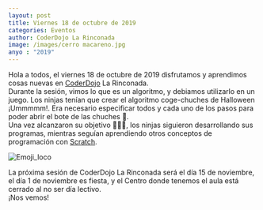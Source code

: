 ```yaml
---
layout: post
title: Viernes 18 de octubre de 2019 
categories: Eventos
author: CoderDojo La Rinconada
image: /images/cerro macareno.jpg
anyo : "2019"
---
```




Hola a todos, el viernes 18 de octubre de 2019 disfrutamos y aprendimos cosas nuevas en [CoderDojo](https://coderdojo.com/es-ES) La Rinconada.<br> 
Durante la sesión, vimos lo que es un algoritmo, y debiamos utilizarlo en un juego. Los ninjas tenían que crear el algoritmo coge-chuches de Halloween ¡Ummmmm!. Era necesario especificar todos y cada uno de los pasos para poder abrir el bote de las chuches 🤔️.
<br>Una vez alcanzaron su objetivo 🍬️🍡️🍫️, los ninjas siguieron desarrollando sus programas, mientras seguían aprendiendo otros conceptos de programación con [Scratch](https://scratch.mit.edu). 

![Emoji_loco]({{site.baseurl}}/images/loco.png)

La próxima sesión de CoderDojo La Rinconada será el día 15 de noviembre, el día 1 de noviembre es fiesta, y el Centro donde tenemos el aula está cerrado al no ser día lectivo.<br> ¡Nos vemos!



